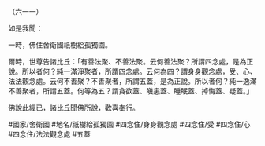 （六一一）

如是我聞：

一時，佛住舍衛國祇樹給孤獨園。

爾時，世尊告諸比丘：「有善法聚、不善法聚。云何善法聚？所謂四念處，是為正說。所以者何？純一滿淨聚者，所謂四念處。云何為四？謂身身觀念處，受、心、法法觀念處。云何不善聚？不善聚者，所謂五蓋，是為正說。所以者何？純一逸滿不善聚者，所謂五蓋。何等為五？謂貪欲蓋、瞋恚蓋、睡眠蓋、掉悔蓋、疑蓋。」

佛說此經已，諸比丘聞佛所說，歡喜奉行。

#國家/舍衛國
#地名/祇樹給孤獨園
#四念住/身身觀念處
#四念住/受
#四念住/心
#四念住/法法觀念處
#五蓋
